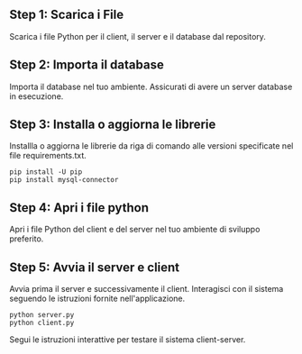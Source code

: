 ## Step 1: Scarica i File

Scarica i file Python per il client, il server e il database dal repository.

## Step 2: Importa il database

Importa il database nel tuo ambiente. Assicurati di avere un server database in esecuzione.

## Step 3: Installa o aggiorna le librerie

Installla o aggiorna le librerie da riga di comando alle versioni specificate nel file requirements.txt.
```
pip install -U pip
pip install mysql-connector
```
## Step 4: Apri i file python

Apri i file Python del client e del server nel tuo ambiente di sviluppo preferito.

## Step 5: Avvia il server e client

Avvia prima il server e successivamente il client. Interagisci con il sistema seguendo le istruzioni fornite nell'applicazione.
```
python server.py
python client.py
```
Segui le istruzioni interattive per testare il sistema client-server.